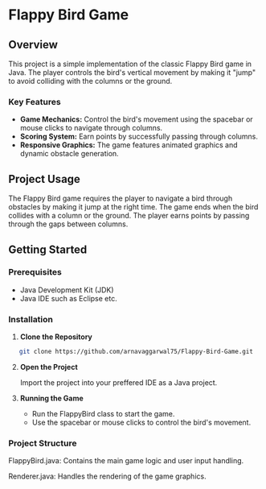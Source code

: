 # Flappy Bird Game

## Overview

This project is a simple implementation of the classic Flappy Bird game in Java. The player controls the bird's vertical movement by making it "jump" to avoid colliding with the columns or the ground.

### Key Features

- **Game Mechanics:** Control the bird's movement using the spacebar or mouse clicks to navigate through columns.
- **Scoring System:** Earn points by successfully passing through columns.
- **Responsive Graphics:** The game features animated graphics and dynamic obstacle generation.

## Project Usage

The Flappy Bird game requires the player to navigate a bird through obstacles by making it jump at the right time. The game ends when the bird collides with a column or the ground. The player earns points by passing through the gaps between columns.

## Getting Started

### Prerequisites

- Java Development Kit (JDK)
- Java IDE such as Eclipse etc.

### Installation

1. **Clone the Repository**

```bash
   git clone https://github.com/arnavaggarwal75/Flappy-Bird-Game.git
```
2. **Open the Project**

    Import the project into your preffered IDE as a Java project.

2. **Running the Game**

   - Run the FlappyBird class to start the game.
   - Use the spacebar or mouse clicks to control the bird's movement.


### Project Structure
FlappyBird.java: Contains the main game logic and user input handling.

Renderer.java: Handles the rendering of the game graphics.